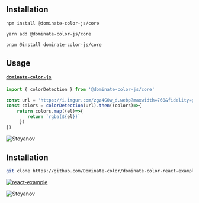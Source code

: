 ## Installation
```sh
npm install @dominate-color-js/core
```

```sh
yarn add @dominate-color-js/core
```

```sh
pnpm @install dominate-color-js/core
```

## Usage

#### [`dominate-color-js`]()

```js
import { colorDetection } from '@dominate-color-js/core'

const url = 'https://i.imgur.com/zgz4G0w_d.webp?maxwidth=760&fidelity=grand'
const colors = colorDetection(url).then((colors)=>{
    return colors.map((el)=>{ 
        return `rgba(${el})`
     })
})
```


<a><img src="https://i.imgur.com/zgz4G0w_d.webp?maxwidth=760&fidelity=grand" alt="Stoyanov"></a>


## Installation
```sh
git clone https://github.com/Dominate-color/dominate-color-react-example
```
[![react-example](https://codesandbox.io/static/img/play-codesandbox.svg)](https://codesandbox.io/p/github/Dominate-color/dominate-color-react-example)

<a><img src="https://i.imgur.com/t5XP9Fo.png" alt="Stoyanov"></a>
